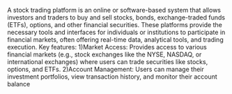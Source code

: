 A stock trading platform is an online or software-based system that allows investors and traders to buy and sell stocks, bonds, exchange-traded funds (ETFs), options, and other financial securities. These platforms provide the necessary tools and interfaces for individuals or institutions to participate in financial markets, often offering real-time data, analytical tools, and trading execution.
Key features: 
1)Market Access:
Provides access to various financial markets (e.g., stock exchanges like the NYSE, NASDAQ, or international exchanges) where users can trade securities like stocks, options, and ETFs.
2)Account Management:
Users can manage their investment portfolios, view transaction history, and monitor their account balance
